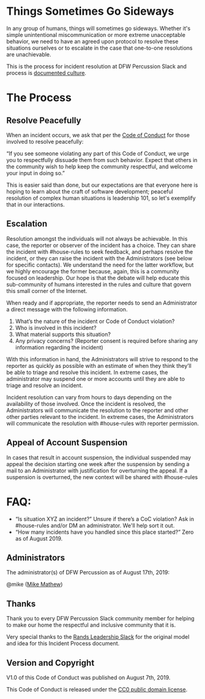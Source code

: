 # Things Sometimes Go Sideways

In any group of humans, things will sometimes go sideways. Whether it's simple unintentional miscommunication or more extreme unacceptable behavior, we need to have an agreed upon protocol to resolve these situations ourselves or to escalate in the case that one-to-one resolutions are unachievable.

This is the process for incident resolution at DFW Percussion Slack and process is [documented culture](http://randsinrepose.com/archives/the-process-myth/).

# The Process

## Resolve Peacefully

When an incident occurs, we ask that per the [Code of Conduct](https://github.com/dfw-percussion/documents-and-resources/blob/master/code-of-conduct.md) for those involved to resolve peacefully:

“If you see someone violating any part of this Code of Conduct, we urge you to respectfully dissuade them from such behavior. Expect that others in the community wish to help keep the community respectful, and welcome your input in doing so.”

This is easier said than done, but our expectations are that everyone here is hoping to learn about the craft of software development; peaceful resolution of complex human situations is leadership 101, so let's exemplify that in our interactions.

## Escalation

Resolution amongst the individuals will not always be achievable. In this case, the reporter or observer of the incident has a choice. They can share the incident with #house-rules to seek feedback, and perhaps resolve the incident, or they can raise the incident with the Administrators (see below for specific contacts). We understand the need for the latter workflow, but we highly encourage the former because, again, this is a community focused on leadership. Our hope is that the debate will help educate this sub-community of humans interested in the rules and culture that govern this small corner of the Internet.

When ready and if appropriate, the reporter needs to send an Administrator a direct message with the following information.

1. What’s the nature of the incident or Code of Conduct violation?
2. Who is involved in this incident?
3. What material supports this situation?
4. Any privacy concerns? (Reporter consent is required before sharing any information regarding the incident)

With this information in hand, the Administrators will strive to respond to the reporter as quickly as possible with an estimate of when they think they’ll be able to triage and resolve this incident. In extreme cases, the administrator may suspend one or more accounts until they are able to triage and resolve an incident.

Incident resolution can vary from hours to days depending on the availability of those involved. Once the incident is resolved, the Administrators will communicate the resolution to the reporter and other other parties relevant to the incident. In extreme cases, the Administrators will communicate the resolution with #house-rules with reporter permission.

## Appeal of Account Suspension

In cases that result in account suspension, the individual suspended may appeal the decision starting one week after the suspension by sending a mail to an Administrator with justification for overturning the appeal. If a suspension is overturned, the new context will be shared with #house-rules

# FAQ:

- “Is situation XYZ an incident?” Unsure if there’s a CoC violation? Ask in #house-rules and/or DM an administrator. We'll help sort it out.
- “How many incidents have you handled since this place started?” Zero as of August 2019.

## Administrators

The administrator(s) of DFW Percussion as of August 17th, 2019:

@mike ([Mike Mathew](mailto:mike@presto-assistant.com))

## Thanks

Thank you to every DFW Percussion Slack community member for helping to make our home the respectful and inclusive community that it is.

Very special thanks to the [Rands Leadership Slack](https://github.com/randsleadershipslack/documents-and-resources/blob/master/code-of-conduct.md) for the original model and idea for this Incident Process document.

## Version and Copyright

V1.0 of this Code of Conduct was published on August 7th, 2019.

This Code of Conduct is released under the [CC0 public domain license](https://creativecommons.org/publicdomain/zero/1.0/).
